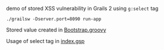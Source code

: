 demo of stored XSS vulnerability in Grails 2 using `g:select` tag


	./grailsw -Dserver.port=8090 run-app


Stored value created in [Bootstrap.groovy](https://github.com/gschueler/grails2-xss-demo1/blob/master/grails-app/conf/BootStrap.groovy#L7)

Usage of select tag in [index.gsp](https://github.com/gschueler/grails2-xss-demo1/blob/master/grails-app/views/index.gsp#L11)